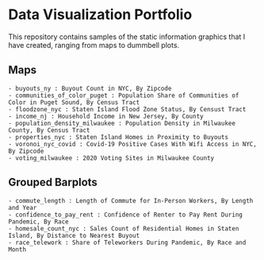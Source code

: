 # Data Visualization Portfolio

This repository contains samples of the static information graphics that I have created, ranging from maps to dummbell plots.

## Maps

    - buyouts_ny : Buyout Count in NYC, By Zipcode
    - communities_of_color_puget : Population Share of Communities of Color in Puget Sound, By Census Tract
    - floodzone_nyc : Staten Island Flood Zone Status, By Censust Tract
    - income_nj : Household Income in New Jersey, By County
    - population_density_milwaukee : Population Density in Milwaukee County, By Census Tract
    - properties_nyc : Staten Island Homes in Proximity to Buyouts
    - voronoi_nyc_covid : Covid-19 Positive Cases With Wifi Access in NYC, By Zipcode
    - voting_milwaukee : 2020 Voting Sites in Milwaukee County

## Grouped Barplots

    - commute_length : Length of Commute for In-Person Workers, By Length and Year
    - confidence_to_pay_rent : Confidence of Renter to Pay Rent During Pandemic, By Race
    - homesale_count_nyc : Sales Count of Residential Homes in Staten Island, By Distance to Nearest Buyout
    - race_telework : Share of Teleworkers During Pandemic, By Race and Month
